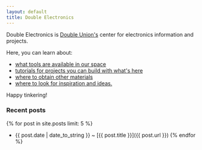 ```yaml
---
layout: default
title: Double Electronics
---
```


Double Electronics is [Double Union's](www.doubleunion.org) center for
electronics information and projects.

Here, you can learn about:

- [what tools are available in our space](/tools)
- [tutorials for projects you can build with what's here](/tutorials)
- [where to obtain other materials](/materials)
- [where to look for inspiration and ideas.](/other-resources)

Happy tinkering!

### Recent posts
{% for post in site.posts limit: 5 %}
- {{ post.date | date_to_string }} <span class="seperator">~</span> [{{ post.title }}]({{ post.url }})
{% endfor %}
